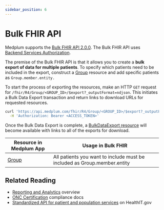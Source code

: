 ```yaml
---
sidebar_position: 6
---
```


# Bulk FHIR API

Medplum supports the [Bulk FHIR API 2.0.0](https://hl7.org/fhir/uv/bulkdata/STU2/). The Bulk FHIR API uses [Backend Services Authorization](https://www.hl7.org/fhir/smart-app-launch/backend-services.html).

The premise of the Bulk FHIR API is that it allows you to create a **bulk export of data for multiple patients**. To specify which patients need to be included in the export, construct a [Group](/docs/api/fhir/resources/group) resource and add specific patients as `Group.member.entity.`

To start the process of exporting the resources, make an HTTP `GET` request for `/fhir/R4/Group/<GROUP_ID>/$export?_outputFormat=ndjson`. This initiates a Bulk Data Export transaction and return links to download URLs for requested resources.

```bash
curl 'https://api.medplum.com/fhir/R4/Group/<GROUP_ID>/$export?_outputFormat=ndjson' \
  -H 'Authorization: Bearer <ACCESS_TOKEN>'
```

Once the Bulk Data Export is complete, a [BulkDataExport resource](/docs/api/fhir/medplum/bulkdataexport) will become available with links to all of the exports for download.

| Resource in Medplum App                | Usage in Bulk FHIR                                                       |
| -------------------------------------- | ------------------------------------------------------------------------ |
| [Group](https://app.medplum.com/Group) | All patients you want to include must be included as Group.member.entity |

## Related Reading

- [Reporting and Analytics](/docs/analytics) overview
- [ONC Certification](/docs/compliance/onc) compliance docs
- [Standardized API for patient and population services](https://www.healthit.gov/test-method/standardized-api-patient-and-population-services) on HealthIT.gov
